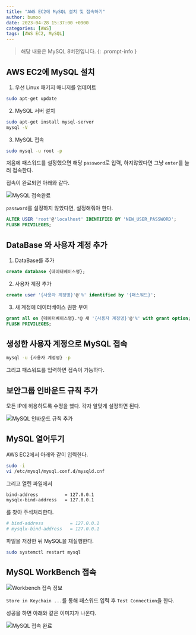 ```yaml
---
title: "AWS EC2에 MySQL 설치 및 접속하기"
author: bumoo
date: 2023-04-28 15:37:00 +0900
categories: [AWS]
tags: [AWS EC2, MySQL]
---
```


> 해당 내용은 MySQL 8버전입니다.
{: .prompt-info }

## AWS EC2에 MySQL 설치

1. 우선 Linux 패키지 매니저를 업데이트
```bash
sudo apt-get update
```

2. MySQL 서버 설치
```bash
sudo apt-get install mysql-server
mysql -V
```

3. MySQL 접속
```bash
sudo mysql -u root -p
```

처음에 패스워드를 설정했으면 해당 `password`로 입력, 하지않았다면 그냥 `enter`를 눌러 접속한다.

접속이 완료되면 아래와 같다.

![MySQL 접속완료](https://user-images.githubusercontent.com/61149599/235070258-290acf7b-68fa-4aca-8fb3-a09314961b13.png)

`password`를 설정하지 않았다면, 설정해줘야 한다.

```sql
ALTER USER 'root'@'localhost' IDENTIFIED BY 'NEW_USER_PASSWORD';
FLUSH PRIVILEGES;
```

## DataBase 와 사용자 계정 추가

1. DataBase를 추가
```sql
create database {데이터베이스명};
```

2. 사용자 계정 추가
```sql
create user '{사용자 계정명}'@'%' identified by '{패스워드}';
```

3. 새 계정에 데이터베이스 권한 부여
```sql
grant all on {데이터베이스명}.*@ 새 '{사용자 계정명}'@'%' with grant option;
FLUSH PRIVILEGES;
```

## 생성한 사용자 계정으로 MySQL 접속
```bash
mysql -u {사용자 계정명} -p
```

그리고 패스워드를 입력하면 접속이 가능하다.

## 보안그룹 인바운드 규칙 추가

모든 IP에 허용하도록 수정을 했다. 각자 알맞게 설정하면 된다.

![MySQL 인바운드 규칙 추가](https://user-images.githubusercontent.com/61149599/235071797-6baea7e9-e2b5-4aff-a0b1-edd57e4fcfbe.png)

## MySQL 열어두기

AWS EC2에서 아래와 같이 입력한다.

```bash
sudo -i
vi /etc/mysql/mysql.conf.d/mysqld.cnf
```

그리고 열린 파일에서 
```bash
bind-address          = 127.0.0.1
mysqlx-bind-address   = 127.0.0.1
```
를 찾아 주석처리한다.

```bash
# bind-address          = 127.0.0.1
# mysqlx-bind-address   = 127.0.0.1
```

파일을 저장한 뒤 MySQL을 재실행한다.

```bash
sudo systemctl restart mysql
```

## MySQL WorkBench 접속

![Workbench 접속 정보](https://user-images.githubusercontent.com/61149599/235073009-2ad4eb46-5070-4ec1-8365-b23e101197a2.png)

`Store in Keychain ...`를 통해 패스워드 입력 후 `Test Connection`을 한다.

성공을 하면 아래와 같은 이미지가 나온다.

![MySQL 접속 완료](https://user-images.githubusercontent.com/61149599/235072826-dab9e17c-b922-45f6-8509-d1f55e55c7b2.png)